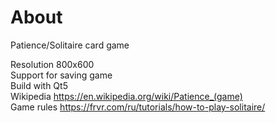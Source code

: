 # About
Patience/Solitaire card game

Resolution 800x600  
Support for saving game  
Build with Qt5  
Wikipedia https://en.wikipedia.org/wiki/Patience_(game)  
Game rules https://frvr.com/ru/tutorials/how-to-play-solitaire/  
